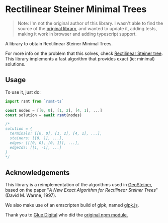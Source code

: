 # Rectilinear Steiner Minimal Trees

> Note: I'm not the original author of this library. I wasn't able to
> find the source of the [original library](https://www.npmjs.com/package/rsmt), and wanted to update it, adding tests,
> making it work in browser and adding typescript support.

A library to obtain Rectilinear Steiner Minimal Trees.

For more info on the problem that this solves, check [Rectilinear Steiner tree](https://en.wikipedia.org/wiki/Rectilinear_Steiner_tree). This library implements a fast algorithm that provides exact (ie: minimal) solutions.

## Usage

To use it, just do:

```ts
import rsmt from `rsmt-ts`

const nodes = [[0, 0], [1, 2], [4, 1], ...]
const solution = await rsmt(nodes)

/*
solution = {
  terminals: [[0, 0], [1, 2], [4, 1], ...],
  steiners: [[0, 1], ...],
  edges: [[[0, 0], [0, 1]], ...],
  edgeIds: [[1, -1], ...]
}
*/
```

## Acknowledgements

This library is a reimplementation of the algorithms used in [GeoSteiner](http://www.geosteiner.com/), based on the paper "_A New Exact Algorithm for Rectilinear Steiner Trees_" (David M. Warme, 1997).

We also make use of an emscripten build of glpk, named [glpk.js](https://github.com/jvail/glpk.js/).

Thank you to [Glue Digital](glue.digital) who did the [original npm module.](https://www.npmjs.com/package/rsmt)
